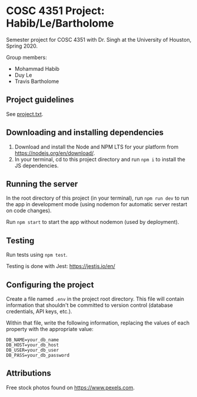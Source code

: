# COSC 4351 Project: Habib/Le/Bartholome

Semester project for COSC 4351 with Dr. Singh at the University of Houston, Spring 2020.

Group members:
- Mohammad Habib
- Duy Le
- Travis Bartholome

## Project guidelines

See [project.txt](./project.txt).

## Downloading and installing dependencies

1. Download and install the Node and NPM LTS for your platform from https://nodejs.org/en/download/.
2. In your terminal, cd to this project directory and run `npm i` to install the JS dependencies.

## Running the server

In the root directory of this project (in your terminal), run `npm run dev` to
run the app in development mode (using nodemon for automatic server restart on
code changes).

Run `npm start` to start the app without nodemon (used by deployment).

## Testing

Run tests using `npm test`.

Testing is done with Jest: https://jestjs.io/en/

## Configuring the project

Create a file named `.env` in the project root directory.
This file will contain information that shouldn't be committed to version control
(database credentials, API keys, etc.).

Within that file, write the following information, replacing the values of each property
with the appropriate value:

```
DB_NAME=your_db_name
DB_HOST=your_db_host
DB_USER=your_db_user
DB_PASS=your_db_password
```

## Attributions

Free stock photos found on https://www.pexels.com.
